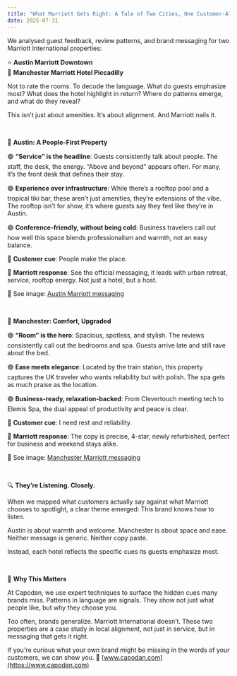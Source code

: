 ```yaml
---
title: "What Marriott Gets Right: A Tale of Two Cities, One Customer-Aligned Brand"
date: 2025-07-31
---
```


We analysed guest feedback, review patterns, and brand messaging for two Marriott International properties:  

⭐ **Austin Marriott Downtown**  
🐝 **Manchester Marriott Hotel Piccadilly**  

Not to rate the rooms. To decode the language. What do guests emphasize most? What does the hotel highlight in return? Where do patterns emerge, and what do they reveal?  

This isn’t just about amenities. It’s about alignment. And Marriott nails it.

<br>

🏨 **Austin: A People-First Property**  

🟣 **“Service” is the headline**: Guests consistently talk about people. The staff, the desk, the energy. “Above and beyond” appears often. For many, it’s the front desk that defines their stay.  

🟣 **Experience over infrastructure**: While there’s a rooftop pool and a tropical tiki bar, these aren’t just amenities, they’re extensions of the vibe. The rooftop isn’t for show, it’s where guests say they feel like they’re in Austin.  

🟣 **Conference-friendly, without being cold**: Business travelers call out how well this space blends professionalism and warmth, not an easy balance.  

💬 **Customer cue**: People make the place.  

📣 **Marriott response**: See the official messaging, it leads with urban retreat, service, rooftop energy. Not just a hotel, but a host.  

📸 See image: [Austin Marriott messaging](https://www.marriott.com/en-us/hotels/ausmd-austin-marriott-downtown/overview/)  

<br>

🏨 **Manchester: Comfort, Upgraded**  

🟣 **“Room” is the hero**: Spacious, spotless, and stylish. The reviews consistently call out the bedrooms and spa. Guests arrive late and still rave about the bed.  

🟣 **Ease meets elegance**: Located by the train station, this property captures the UK traveler who wants reliability but with polish. The spa gets as much praise as the location.  

🟣 **Business-ready, relaxation-backed**: From Clevertouch meeting tech to Elemis Spa, the dual appeal of productivity and peace is clear.  

💬 **Customer cue**: I need rest and reliability.  

📣 **Marriott response**: The copy is precise, 4-star, newly refurbished, perfect for business and weekend stays alike.  

📸 See image: [Manchester Marriott messaging](https://www.marriott.com/en-gb/hotels/manmp-manchester-marriott-hotel-piccadilly/overview/)  

<br>

🔍 **They’re Listening. Closely.**  

When we mapped what customers actually say against what Marriott chooses to spotlight, a clear theme emerged: This brand knows how to listen.  

Austin is about warmth and welcome. Manchester is about space and ease. Neither message is generic. Neither copy paste.  

Instead, each hotel reflects the specific cues its guests emphasize most.  

<br>

🧠 **Why This Matters**  

At Capodan, we use expert techniques to surface the hidden cues many brands miss. Patterns in language are signals. They show not just what people like, but why they choose you.  

Too often, brands generalize. Marriott International doesn’t. These two properties are a case study in local alignment, not just in service, but in messaging that gets it right.  

If you're curious what your own brand might be missing in the words of your customers, we can show you. 🔗 [www.capodan.com](https://www.capodan.com)
